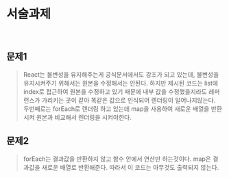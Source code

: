 # 서술과제

 </br>

## 문제1

> React는 불변성을 유지해주는게 공식문서에서도 강조가 되고 있는데, 불변성을 유지시켜주기 위해서는 원본을 수정해서는 안된다. 하지만 제시된 코드는 list에 index로 접근하여 원본을 수정하고 있기 때문에 내부 값을 수정했을지라도 레퍼런스가 가리키는 곳이 같아 똑같은 값으로 인식되어 렌더링이 일어나지않는다. </br>
> 두번째로는 forEach로 렌더링 하고 있는데 map을 사용하여 새로운 배열을 반환시켜 원본과 비교해서 렌더링을 시켜야한다.
> </br>

## 문제2

> forEach는 결과값을 반환하지 않고 함수 안에서 연산만 하는것이다. map은 결과값을 새로운 배열로 반환해준다. 따라서 이 코드는 아무것도 출력되지 않는다.
